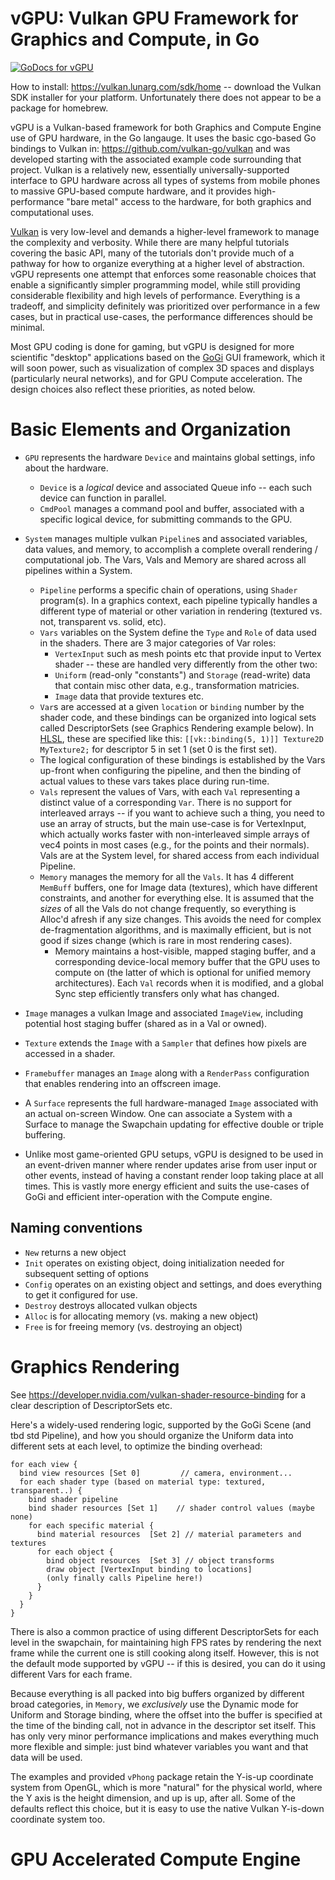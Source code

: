 # vGPU: Vulkan GPU Framework for Graphics and Compute, in Go

[![GoDocs for vGPU](https://pkg.go.dev/badge/github.com/goki/vgpu.svg)](https://pkg.go.dev/github.com/goki/vgpu)

How to install: https://vulkan.lunarg.com/sdk/home -- download the Vulkan SDK installer for your platform.  Unfortunately there does not appear to be a package for homebrew.

vGPU is a Vulkan-based framework for both Graphics and Compute Engine use of GPU hardware, in the Go langauge.  It uses the basic cgo-based Go bindings to Vulkan in: https://github.com/vulkan-go/vulkan and was developed starting with the associated example code surrounding that project.  Vulkan is a relatively new, essentially universally-supported interface to GPU hardware across all types of systems from mobile phones to massive GPU-based compute hardware, and it provides high-performance "bare metal" access to the hardware, for both graphics and computational uses.

[Vulkan](https://www.vulkan.org) is very low-level and demands a higher-level framework to manage the complexity and verbosity.  While there are many helpful tutorials covering the basic API, many of the tutorials don't provide much of a pathway for how to organize everything at a higher level of abstraction.  vGPU represents one attempt that enforces some reasonable choices that enable a significantly simpler programming model, while still providing considerable flexibility and high levels of performance.  Everything is a tradeoff, and simplicity definitely was prioritized over performance in a few cases, but in practical use-cases, the performance differences should be minimal.

Most GPU coding is done for gaming, but vGPU is designed for more scientific "desktop" applications based on the [GoGi](https://github.com/goki/gi) GUI framework, which it will soon power, such as visualization of complex 3D spaces and displays (particularly neural networks), and for GPU Compute acceleration.  The design choices also reflect these priorities, as noted below.

# Basic Elements and Organization

* `GPU` represents the hardware `Device` and maintains global settings, info about the hardware.
    + `Device` is a *logical* device and associated Queue info -- each such device can function in parallel.
    + `CmdPool` manages a command pool and buffer, associated with a specific logical device, for submitting commands to the GPU.

* `System` manages multiple vulkan `Pipeline`s and associated variables, data values, and memory, to accomplish a complete overall rendering / computational job.  The Vars, Vals and Memory are shared across all pipelines within a System.
    + `Pipeline` performs a specific chain of operations, using `Shader` program(s).  In a graphics context, each pipeline typically handles a different type of material or other variation in rendering (textured vs. not, transparent vs. solid, etc).
    + `Vars` variables on the System define the `Type` and `Role` of data used in the shaders.  There are 3 major categories of Var roles:
        - `VertexInput` such as mesh points etc that provide input to Vertex shader -- these are handled very differently from the other two: 
        - `Uniform` (read-only "constants") and `Storage` (read-write) data that contain misc other data, e.g., transformation matricies.
        - `Image` data that provide textures etc.
    + `Var`s are accessed at a given `location` or `binding` number by the shader code, and these bindings can be organized into logical sets called DescriptorSets (see Graphics Rendering example below).  In [HLSL](https://www.lei.chat/posts/hlsl-for-vulkan-resources/), these are specified like this: `[[vk::binding(5, 1)]] Texture2D MyTexture2;` for descriptor 5 in set 1 (set 0 is the first set).
    + The logical configuration of these bindings is established by the Vars up-front when configuring the pipeline, and then the binding of actual values to these vars takes place during run-time.
    + `Vals` represent the values of Vars, with each `Val` representing a distinct value of a corresponding `Var`.  There is no support for interleaved arrays -- if you want to achieve such a thing, you need to use an array of structs, but the main use-case is for VertexInput, which actually works faster with non-interleaved simple arrays of vec4 points in most cases (e.g., for the points and their normals).  Vals are at the System level, for shared access from each individual Pipeline.
    + `Memory` manages the memory for all the `Vals`.  It has 4 different `MemBuff` buffers, one for Image data (textures), which have different constraints, and another for everything else.  It is assumed that the *sizes* of all the Vals do not change frequently, so everything is Alloc'd afresh if any size changes.  This avoids the need for complex de-fragmentation algorithms, and is maximally efficient, but is not good if sizes change (which is rare in most rendering cases).
        + Memory maintains a host-visible, mapped staging buffer, and a corresponding device-local memory buffer that the GPU uses to compute on (the latter of which is optional for unified memory architectures).  Each `Val` records when it is modified, and a global Sync step efficiently transfers only what has changed.

* `Image` manages a vulkan Image and associated `ImageView`, including potential host staging buffer (shared as in a Val or owned).
* `Texture` extends the `Image` with a `Sampler` that defines how pixels are accessed in a shader.
* `Framebuffer` manages an `Image` along with a `RenderPass` configuration that enables rendering into an offscreen image.

* A `Surface` represents the full hardware-managed `Image` associated with an actual on-screen Window.  One can associate a System with a Surface to manage the Swapchain updating for effective double or triple buffering.

* Unlike most game-oriented GPU setups, vGPU is designed to be used in an event-driven manner where render updates arise from user input or other events, instead of having a constant render loop taking place at all times.  This is vastly more energy efficient and suits the use-cases of GoGi and efficient inter-operation with the Compute engine.

## Naming conventions

* `New` returns a new object
* `Init` operates on existing object, doing initialization needed for subsequent setting of options
* `Config` operates on an existing object and settings, and does everything to get it configured for use.
* `Destroy` destroys allocated vulkan objects
* `Alloc` is for allocating memory (vs. making a new object)
* `Free` is for freeing memory (vs. destroying an object)

# Graphics Rendering

See https://developer.nvidia.com/vulkan-shader-resource-binding for a clear description of DescriptorSets etc.

Here's a widely-used rendering logic, supported by the GoGi Scene (and tbd std Pipeline), and how you should organize the Uniform data into different sets at each level, to optimize the binding overhead:

```
for each view {
  bind view resources [Set 0]         // camera, environment...
  for each shader type (based on material type: textured, transparent..) {
    bind shader pipeline  
    bind shader resources [Set 1]    // shader control values (maybe none)
    for each specific material {
      bind material resources  [Set 2] // material parameters and textures
      for each object {
        bind object resources  [Set 3] // object transforms
        draw object [VertexInput binding to locations]
        (only finally calls Pipeline here!)
      }
    }
  }
}
```

There is also a common practice of using different DescriptorSets for each level in the swapchain, for maintaining high FPS rates by rendering the next frame while the current one is still cooking along itself.  However, this is not the default mode supported by vGPU -- if this is desired, you can do it using different Vars for each frame.

Because everything is all packed into big buffers organized by different broad categories, in `Memory`, we *exclusively* use the Dynamic mode for Uniform and Storage binding, where the offset into the buffer is specified at the time of the binding call, not in advance in the descriptor set itself.  This has only very minor performance implications and makes everything much more flexible and simple: just bind whatever variables you want and that data will be used.

The examples and provided `vPhong` package retain the Y-is-up coordinate system from OpenGL, which is more "natural" for the physical world, where the Y axis is the height dimension, and up is up, after all.  Some of the defaults reflect this choice, but it is easy to use the native Vulkan Y-is-down coordinate system too.

# GPU Accelerated Compute Engine


